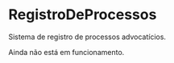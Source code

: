 # RegistroDeProcessos
Sistema de registro de processos advocatícios.

Ainda não está em funcionamento.

